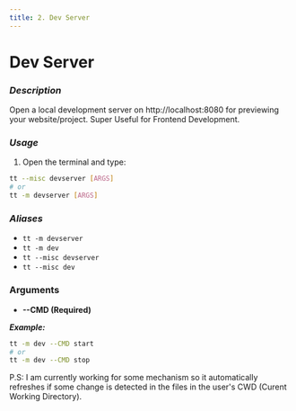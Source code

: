 ```yaml
---
title: 2. Dev Server
---
```


# Dev Server

### **_Description_**

Open a local development server on http://localhost:8080 for previewing your website/project. Super Useful for Frontend Development.

### **_Usage_**

1. Open the terminal and type:

```bash
tt --misc devserver [ARGS]
# or
tt -m devserver [ARGS]
```

### **_Aliases_**

- `tt -m devserver`
- `tt -m dev`
- `tt --misc devserver`
- `tt --misc dev`

### ****Arguments****

- **--CMD (Required)**

**_Example:_**

```bash
tt -m dev --CMD start
# or
tt -m dev --CMD stop
```

P.S: I am currently working for some mechanism so it automatically refreshes if some change is detected in the files in the user's CWD (Curent Working Directory).
